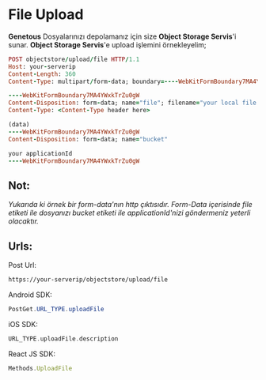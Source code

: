 # **File Upload**

**Genetous** Dosyalarınızı depolamanız için size **Object Storage Servis**'i sunar. **Object Storage Servis**'e upload işlemini örnekleyelim;

```ruby
POST objectstore/upload/file HTTP/1.1
Host: your-serverip
Content-Length: 360
Content-Type: multipart/form-data; boundary=----WebKitFormBoundary7MA4YWxkTrZu0gW

----WebKitFormBoundary7MA4YWxkTrZu0gW
Content-Disposition: form-data; name="file"; filename="your local file path"
Content-Type: <Content-Type header here>

(data)
----WebKitFormBoundary7MA4YWxkTrZu0gW
Content-Disposition: form-data; name="bucket"

your applicationId
----WebKitFormBoundary7MA4YWxkTrZu0gW
```

## **Not:**

*Yukarıda ki örnek bir form-data'nın http çıktısıdır. Form-Data içerisinde file etiketi ile dosyanızı bucket etiketi ile applicationId'nizi göndermeniz yeterli olacaktır.*

## **Urls:**

Post Url:

```html
https://your-serverip/objectstore/upload/file
```

Android SDK:

```java
PostGet.URL_TYPE.uploadFile
```

iOS SDK:

```swift
URL_TYPE.uploadFile.description
```

React JS SDK:

```js
Methods.UploadFile
```

##